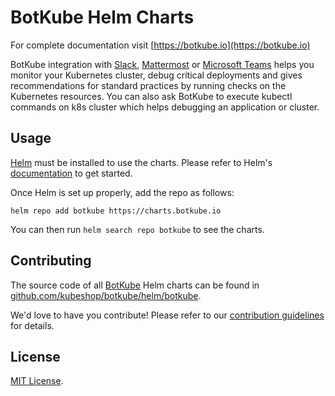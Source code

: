 # BotKube Helm Charts

For complete documentation visit [https://botkube.io](https://botkube.io)

BotKube integration with [Slack](https://slack.com), [Mattermost](https://mattermost.com) or [Microsoft Teams](https://www.microsoft.com/microsoft-365/microsoft-teams/group-chat-software) helps you monitor your Kubernetes cluster, debug critical deployments and gives recommendations for standard practices by running checks on the Kubernetes resources.
You can also ask BotKube to execute kubectl commands on k8s cluster which helps debugging an application or cluster.

## Usage

[Helm](https://helm.sh) must be installed to use the charts. Please refer to Helm's [documentation](https://helm.sh/docs/) to get started.

Once Helm is set up properly, add the repo as follows:

```console
helm repo add botkube https://charts.botkube.io
```

You can then run `helm search repo botkube` to see the charts.

## Contributing

The source code of all [BotKube](https://botkube.io) Helm charts can be found in [github.com/kubeshop/botkube/helm/botkube](https://github.com/kubeshop/botkube/tree/main/helm/botkube).

We'd love to have you contribute! Please refer to our [contribution guidelines](https://botkube.io/contribute/) for details.

## License

[MIT License](https://botkube.io/license/).

